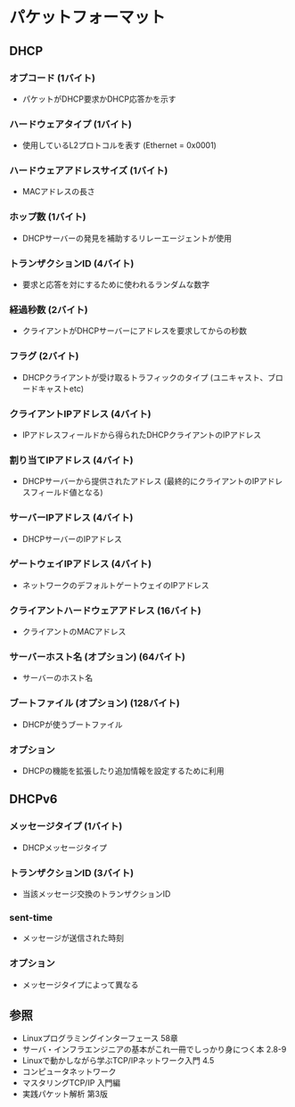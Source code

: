 # パケットフォーマット
## DHCP
### オプコード (1バイト)
- パケットがDHCP要求かDHCP応答かを示す

### ハードウェアタイプ (1バイト)
- 使用しているL2プロトコルを表す (Ethernet = 0x0001)

### ハードウェアアドレスサイズ (1バイト)
- MACアドレスの長さ

### ホップ数 (1バイト)
- DHCPサーバーの発見を補助するリレーエージェントが使用

### トランザクションID (4バイト)
- 要求と応答を対にするために使われるランダムな数字

### 経過秒数 (2バイト)
- クライアントがDHCPサーバーにアドレスを要求してからの秒数

### フラグ (2バイト)
- DHCPクライアントが受け取るトラフィックのタイプ (ユニキャスト、ブロードキャストetc)

### クライアントIPアドレス (4バイト)
- IPアドレスフィールドから得られたDHCPクライアントのIPアドレス

### 割り当てIPアドレス (4バイト)
- DHCPサーバーから提供されたアドレス (最終的にクライアントのIPアドレスフィールド値となる)

### サーバーIPアドレス (4バイト)
- DHCPサーバーのIPアドレス

###  ゲートウェイIPアドレス (4バイト)
- ネットワークのデフォルトゲートウェイのIPアドレス

### クライアントハードウェアアドレス (16バイト)
- クライアントのMACアドレス

### サーバーホスト名 (オプション) (64バイト)
- サーバーのホスト名

### ブートファイル (オプション) (128バイト)
- DHCPが使うブートファイル

### オプション
- DHCPの機能を拡張したり追加情報を設定するために利用

## DHCPv6
### メッセージタイプ (1バイト)
- DHCPメッセージタイプ

### トランザクションID (3バイト)
- 当該メッセージ交換のトランザクションID

### sent-time
- メッセージが送信された時刻

### オプション
- メッセージタイプによって異なる

## 参照
- Linuxプログラミングインターフェース 58章
- サーバ・インフラエンジニアの基本がこれ一冊でしっかり身につく本 2.8-9
- Linuxで動かしながら学ぶTCP/IPネットワーク入門 4.5
- コンピュータネットワーク
- マスタリングTCP/IP 入門編
- 実践パケット解析 第3版
